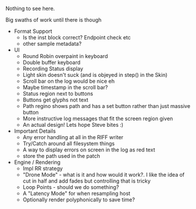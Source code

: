 Nothing to see here.

Big swaths of work until there is though

- Format Support
    - Is the inst block correct? Endpoint check etc
    - other sample metadata?
- UI
    - Round Robin overpaint in keyboard
    - Double buffer keyboard
    - Recording Status display
    - Light skin doesn't suck (and is objeyed in step() in the Skin)
    - Scroll bar on the log would be nice eh
    - Maybe timestamp in the scroll bar?
    - Status region next to buttons
    - Buttons get glyphs not text
    - Path regino shows path and has a set button rather than just massive button
    - More instructive log messages that fit the screen region given
    - An actual design! Lets hope Steve bites :)
- Important Details
    - Any error handling at all in the RIFF writer
    - Try/Catch around all filesystem things
    - A way to display errors on screen in the log as red text
    - store the path used in the patch
- Engine / Rendering
    - Impl RR strategy
    - "Drone Mode" - what is it and how would it work?. I like the idea of cut in
      half and add fades but controlling that is tricky
    - Loop Points - should we do something?
    - A "Latency Mode" for when resampling host
    - Optionally render polyphonically to save time?
  